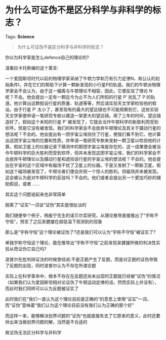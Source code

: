 # 为什么可证伪不是区分科学与非科学的标志？

Tags: **Science**

> 为什么可证伪不是区分科学与非科学的标志？

你以为科学家是怎么defence自己的理论的?

请看拉卡托斯编的这个寓言:

一个爱因斯坦时代以前的物理学家采纳了牛顿力学和万有引力定律N，和公认的初始条件I，并在它们的帮助下计算一颗新发现的小行星P的轨道。我们的牛顿派物理学家会不会认为，由于这一偏离与牛顿理论不相容，因此，它便反驳了理论 N 呢？不会。他会提出一定有一颗迄今为止不为人们所知的行星 P’ 扰乱了 P 的轨道。他计算出这颗假设行星的质量、轨道等等，然后请实验天文学家检验他的假设。由于行星 P’ 太小了，甚至现有的最大的望远镜也不可能观察到它，这些实验天文学家便申请一笔研究专款以建造一架更大的望远镜。用了三年的时间，望远镜造好了。假如这个未知的行星 P’ 被发现了，它就会当作牛顿科学的新胜利而受到欢呼。但是它没有被发现。我们的科学家会不会放弃牛顿理论及其关于摄动行星的想法呢？不会的。他会提出有一团宇宙尘埃挡住了行星，使我们看不到它。他计算出这团宇宙尘埃的位置和性质，并申请一笔研究专款来发射一颗卫星以检验他的计算。假如卫星上的仪器记录下猜测中的那团宇宙尘埃是存在的，这一成果便会被当作牛顿科学的巨大胜利而受到欢呼，但并未发现这团宇宙尘埃，我们的科学家会不会放弃牛顿理论以及摄动行星和遮挡该行星的宇宙尘埃的想法呢？不会的。他会提出在宇宙的这个区域中有磁场干扰了卫星上的仪器。于是又发射了一颗新卫星。假如这个磁场被发现了，牛顿论者们便会庆祝一个惊人的胜利。但磁场并未被发现。这会被认为是对牛顿科学的反驳吗？不会的。他们或者会提出另一个更加巧妙的辅助假说，或者 ……

其实这个问题说起来也非常简单

脱离了“证实”一词谈“证伪”其实是很扯淡的

我们随便举个例子，杨振宁先生的诺贝尔奖研究，从理论推导直接推出了“宇称不守恒”，预言了之后吴健雄在超低温下观测到的现象

那么是“宇称守恒”这个理论被证伪了?还是我们可以认为“宇称不守恒”被证实了?

单独宇称守恒这个理论，能在推导出“宇称不守恒”之前发现吴健雄所做的判决性实验从而证伪它自己吗?

波普尔在批判辩证法的时候曾经说:不是正题产生了反题，而是对正题的证伪导致了反题的出现，同时波普尔认为不存在所谓合题

实际上在科学革命中，根本不存在在反题还尚未出现时正题就已经被“证伪”的情况（如果我们认为爱因斯坦相对论证伪了牛顿运动定律的话，然而实际上并没有），而此时我们同样可以认为反题被证实了

此时我们在“我们一直认为这个理论目前是正确的”的意思上使用“证实”一词，而“证伪”意味着“我们认为这个理论目前没有我们认为正确的那个好”

而这样一来，能够解决划界问题的“证伪”也就直接失去了它原来的意义，此时还要拎出来当做划界问题的解，当然是不合适的

故证伪无法区分科学与非科学



